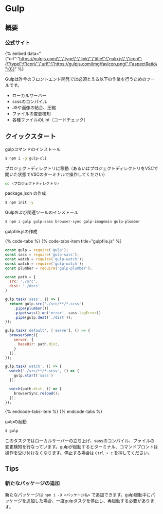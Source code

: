 # Gulp

## 概要

### 公式サイト

{% embed data="{\"url\":\"https://gulpjs.com/\",\"type\":\"link\",\"title\":\"gulp.js\",\"icon\":{\"type\":\"icon\",\"url\":\"https://gulpjs.com/img/favicon.png\",\"aspectRatio\":0}}" %}

Gulpは昨今のフロントエンド開発では必須とえる以下の作業を行うためのツールです。

* ローカルサーバー
* scssのコンパイル
* JSや画像の結合、圧縮
* ファイルの変更検知
* 各種ファイルのLint（コードチェック）

## クイックスタート

gulpコマンドのインストール

```bash
$ npm i -g gulp-cli
```

プロジェクトディレクトリに移動（あるいはプロジェクトディレクトリをVSCで開いた状態でVSCのターミナルで操作してください）

```bash
cd <プロジェクトディレクトリ>
```

package.json の作成

```bash
$ npm init -y
```

Gulpおよび関連ツールのインストール

```bash
$ npm i gulp gulp-sass browser-sync gulp-imagemin gulp-plumber
```

gulpfile.jsの作成

{% code-tabs %}
{% code-tabs-item title="gulpfile.js" %}
```javascript
const gulp = require('gulp');
const sass = require('gulp-sass');
const watch = require('gulp-watch');
const watch = require('gulp-watch');
const plumber = require('gulp-plumber');

const path = {
  src: './src',
  dist: './docs'
}

gulp.task('sass', () => {
  return gulp.src('./src/**/*.scss')
    .pipe(plumber())
    .pipe(sass().on('error', sass.logError))
    .pipe(gulp.dest('./dist'));
});

gulp.task('default', ['serve'], () => {
  browserSync({
    server: {
      baseDir: path.dist,
    }
  });
});

gulp.task('watch', () => {
  watch('./src/**/*.scss', () => {
    gulp.start('sass')
  });

  watch(path.dist, () => {
    browserSync.reload();
  });
});
```
{% endcode-tabs-item %}
{% endcode-tabs %}

gulpの起動

```bash
$ gulp
```

このタスクではローカルサーバーの立ち上げ、sassのコンパイル、ファイルの変更検知を行なっています。gulpが起動するとターミナル、コマンドプロントは操作を受け付けなくなります。停止する場合は `Ctrl + c` を押してください。

## Tips

### 新たなパッケージの追加

新たなパッケージは `npm i -D <パッケージ名>` で追加できます。gulp起動中にパッケージを追加した場合、一度gulpタスクを停止し、再起動する必要があります。



